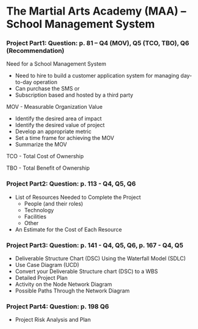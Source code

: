 # The Martial Arts Academy (MAA) – School Management System

### Project Part1: Question: p. 81 – Q4 (MOV), Q5 (TCO, TBO), Q6 (Recommendation)
Need for a School Management System
- Need to hire to build a customer application system for managing day-to-day operation
- Can purchase the SMS or
- Subscription based and hosted by a third party

MOV - Measurable Organization Value
- Identify the desired area of impact
- Identify the desired value of project
- Develop an appropriate metric
- Set a time frame for achieving the MOV
- Summarize the MOV

TCO - Total Cost of Ownership

TBO - Total Benefit of Ownership

### Project Part2: Question: p. 113 - Q4, Q5, Q6
- List of Resources Needed to Complete the Project
  * People (and their roles)
  * Technology
  * Facilities
  * Other
- An Estimate for the Cost of Each Resource

### Project Part3: Question: p. 141 - Q4, Q5, Q6, p. 167 - Q4, Q5
- Deliverable Structure Chart (DSC) Using the Waterfall Model (SDLC)
- Use Case Diagram (UCD)
- Convert your Deliverable Structure chart (DSC) to a WBS
- Detailed Project Plan
- Activity on the Node Network Diagram
- Possible Paths Through the Network Diagram

### Project Part4: Question: p. 198 Q6
- Project Risk Analysis and Plan
